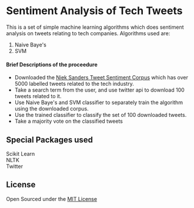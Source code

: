 # Sentiment Analysis of Tech Tweets

This is a set of simple machine learning algorithms which does sentiment analysis on tweets relating to tech companies. Algorithms used are:

1. Naive Baye's 
2. SVM

#### Brief Descriptions of the proceedure

* Downloaded the [Niek Sanders Tweet Sentiment Corpus](http://www.sananalytics.com/lab/twitter-sentiment/) which has over 5000 labelled tweets related to the tech industry.
* Take a search term from the user, and use twitter api to download 100 tweets related to it.
* Use Naive Baye's and SVM classifier to separately train the algorithm using the downloaded corpus.
* Use the trained classifier to classify the set of 100 downloaded tweets.
* Take a majority vote on the classified tweets

## Special Packages used

Scikit Learn  
NLTK  
Twitter

## License

Open Sourced under the [MIT License](LICENSE)